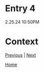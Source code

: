 # Entry 4
2.25.24
10:50PM

# Context

[Previous](entry03.md) | [Next](entry05.md)

[Home](../README.md)

